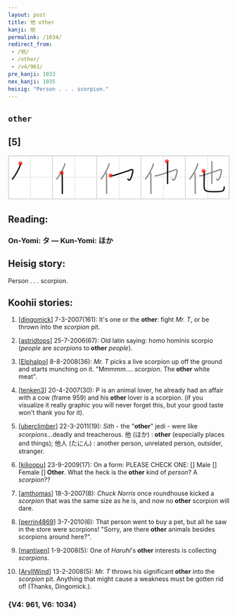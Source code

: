 ```yaml
---
layout: post
title: 他 other
kanji: 他
permalink: /1034/
redirect_from:
 - /他/
 - /other/
 - /v4/961/
pre_kanji: 1033
nex_kanji: 1035
heisig: "Person . . . scorpion."
---
```


## `other`

## [5]

<div class="stroke"><img src="../images/E4BB96.png" /></div>

## Reading:

### On-Yomi: タ &mdash; Kun-Yomi: ほか

## Heisig story:

Person . . . scorpion.

## Koohii stories:

1) [<a href="http://kanji.koohii.com/profile/dingomick">dingomick</a>] 7-3-2007(161): It&#039;s one or the <strong>other</strong>: fight <em>Mr. T</em>, or be thrown into the <em>scorpion</em> pit.

2) [<a href="http://kanji.koohii.com/profile/astridtops">astridtops</a>] 25-7-2006(67): Old latin saying: homo hominis scorpio (<em>people</em> are <em>scorpions</em> to<strong> other</strong> <em>people</em>).

3) [<a href="http://kanji.koohii.com/profile/Elphalpo">Elphalpo</a>] 8-8-2008(36): <em>Mr. T</em> picks a live scorpion up off the ground and starts munching on it. &quot;Mmmmm.... <em>scorpion</em>. The<strong> other</strong> white meat&quot;.

4) [<a href="http://kanji.koohii.com/profile/tenken3">tenken3</a>] 20-4-2007(30): P is an animal lover, he already had an affair with a cow (frame 959) and his<strong> other</strong> lover is a scorpion. (if you visualize it really graphic you will never forget this, but your good taste won&#039;t thank you for it).

5) [<a href="http://kanji.koohii.com/profile/uberclimber">uberclimber</a>] 22-3-2011(19): <em>Sith</em> - the &quot;<strong>other</strong>&quot; jedi - were like <em>scorpions</em>...deadly and treacherous. 他 (ほか) :<strong> other</strong> (especially places and things); 他人 (たにん) : another person, unrelated person, outsider, stranger.

6) [<a href="http://kanji.koohii.com/profile/kilioopu">kilioopu</a>] 23-9-2009(17): On a form: PLEASE CHECK ONE: [] Male [] Female []<strong> Other</strong>. What the heck is the<strong> other</strong> kind of <em>person</em>? A <em>scorpion</em>??

7) [<a href="http://kanji.koohii.com/profile/amthomas">amthomas</a>] 18-3-2007(8): <em>Chuck Norris</em> once roundhouse kicked a <em>scorpion</em> that was the same size as he is, and now no<strong> other</strong> scorpion will dare.

8) [<a href="http://kanji.koohii.com/profile/perrin4869">perrin4869</a>] 3-7-2010(6): That person went to buy a pet, but all he saw in the store were scorpions! &quot;Sorry, are there<strong> other</strong> animals besides scorpions around here?&quot;.

9) [<a href="http://kanji.koohii.com/profile/mantixen">mantixen</a>] 1-9-2008(5): One of <em>Haruhi</em>&#039;s<strong> other</strong> interests is collecting <em>scorpions</em>.

10) [<a href="http://kanji.koohii.com/profile/AryllWind">AryllWind</a>] 13-2-2008(5): <em>Mr. T</em> throws his significant<strong> other</strong> into the <em>scorpion</em> pit. Anything that might cause a weakness must be gotten rid of! (Thanks, Dingomick.).

### {V4: 961, V6: 1034}
